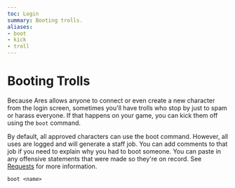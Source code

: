 ```yaml
---
toc: Login
summary: Booting trolls.
aliases:
- boot
- kick
- troll
---
```

# Booting Trolls

Because Ares allows anyone to connect or even create a new character from the login screen, sometimes you'll have trolls who stop by just to spam or harass everyone.  If that happens on your game, you can kick them off using the `boot` command.

By default, all approved characters can use the boot command.  However, all uses are logged and will generate a staff job.  You can add comments to that job if you need to explain why you had to boot someone.  You can paste in any offensive statements that were made so they're on record.  See [Requests](help/jobs/requests) for more information.  

`boot <name>`